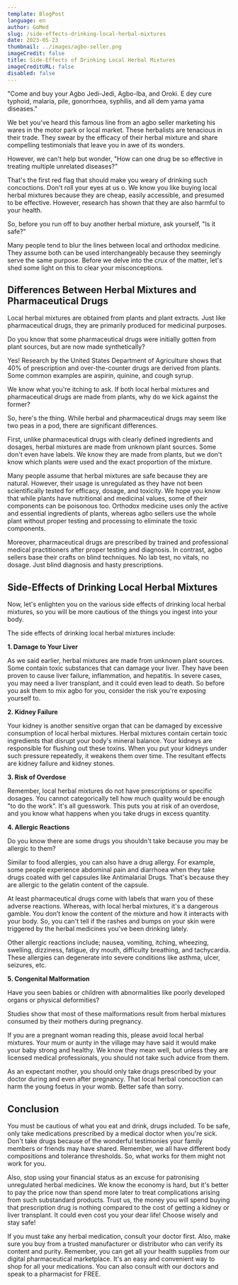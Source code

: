 ```yaml
---
template: BlogPost
language: en
author: GoMed
slug: /side-effects-drinking-local-herbal-mixtures
date: 2023-05-23
thumbnail: ../images/agbo-seller.png
imageCredit: false
title: Side-Effects of Drinking Local Herbal Mixtures
imageCreditURL: false
disabled: false
---
```


"Come and buy your Agbo Jedi-Jedi, Agbo-Iba, and Oroki. E dey cure typhoid, malaria, pile, gonorrhoea, syphilis, and all dem yama yama diseases." 

We bet you've heard this famous line from an agbo seller marketing his wares in the motor park or local market. These herbalists are tenacious in their trade. They swear by the efficacy of their herbal mixture and share compelling testimonials that leave you in awe of its wonders. 

However, we can't help but wonder, "How can one drug be so effective in treating multiple unrelated diseases?" 

That's the first red flag that should make you weary of drinking such concoctions. Don't roll your eyes at us o. We know you like buying local herbal mixtures because they are cheap, easily accessible, and presumed to be effective. However, research has shown that they are also harmful to your health. 

So, before you run off to buy another herbal mixture, ask yourself, "Is it safe?"

Many people tend to blur the lines between local and orthodox medicine. They assume both can be used interchangeably because they seemingly serve the same purpose. Before we delve into the crux of the matter, let's shed some light on this to clear your misconceptions.

## Differences Between Herbal Mixtures and Pharmaceutical Drugs

Local herbal mixtures are obtained from plants and plant extracts. Just like pharmaceutical drugs, they are primarily produced for medicinal purposes. 

Do you know that some pharmaceutical drugs were initially gotten from plant sources, but are now made synthetically? 

Yes! Research by the United States Department of Agriculture shows that 40% of prescription and over-the-counter drugs are derived from plants. Some common examples are aspirin, quinine, and cough syrup.

We know what you're itching to ask. If both local herbal mixtures and pharmaceutical drugs are made from plants, why do we kick against the former?

So, here's the thing. While herbal and pharmaceutical drugs may seem like two peas in a pod, there are significant differences. 

First, unlike pharmaceutical drugs with clearly defined ingredients and dosages, herbal mixtures are made from unknown plant sources. Some don't even have labels. We know they are made from plants, but we don't know which plants were used and the exact proportion of the mixture. 

Many people assume that herbal mixtures are safe because they are natural. However, their usage is unregulated as they have not been scientifically tested for efficacy, dosage, and toxicity. We hope you know that while plants have nutritional and medicinal values, some of their components can be poisonous too. Orthodox medicine uses only the active and essential ingredients of plants, whereas agbo sellers use the whole plant without proper testing and processing to eliminate the toxic components. 

Moreover, pharmaceutical drugs are prescribed by trained and professional medical practitioners after proper testing and diagnosis. In contrast, agbo sellers base their crafts on blind techniques. No lab test, no vitals, no dosage. Just blind diagnosis and hasty prescriptions. 


## Side-Effects of Drinking Local Herbal Mixtures 

Now, let's enlighten you on the various side effects of drinking local herbal mixtures, so you will be more cautious of the things you ingest into your body.

The side effects of drinking local herbal mixtures include:

**1. Damage to Your Liver**

As we said earlier, herbal mixtures are made from unknown plant sources. Some contain toxic substances that can damage your liver. They have been proven to cause liver failure, inflammation, and hepatitis. In severe cases, you may need a liver transplant, and it could even lead to death. So before you ask them to mix agbo for you, consider the risk you're exposing yourself to.

**2. Kidney Failure**

Your kidney is another sensitive organ that can be damaged by excessive consumption of local herbal mixtures. Herbal mixtures contain certain toxic ingredients that disrupt your body's mineral balance. Your kidneys are responsible for flushing out these toxins. When you put your kidneys under such pressure repeatedly, it weakens them over time. The resultant effects are kidney failure and kidney stones.

**3. Risk of Overdose**

Remember, local herbal mixtures do not have prescriptions or specific dosages. You cannot categorically tell how much quality would be enough "to do the work". It's all guesswork. This puts you at risk of an overdose, and you know what happens when you take drugs in excess quantity.

**4. Allergic Reactions**

Do you know there are some drugs you shouldn't take because you may be allergic to them? 

Similar to food allergies, you can also have a drug allergy. For example, some people experience abdominal pain and diarrhoea when they take drugs coated with gel capsules like Antimalarial Drugs. That's because they are allergic to the gelatin content of the capsule.  

At least pharmaceutical drugs come with labels that warn you of these adverse reactions. Whereas, with local herbal mixtures, it's a dangerous gamble. You don’t know the content of the mixture and how it interacts with your body. So, you can't tell if the rashes and bumps on your skin were triggered by the herbal medicines you've been drinking lately. 

Other allergic reactions include; nausea, vomiting, itching, wheezing, swelling, dizziness, fatigue, dry mouth, difficulty breathing, and tachycardia. These allergies can degenerate into severe conditions like asthma, ulcer, seizures, etc.

**5. Congenital Malformation**

Have you seen babies or children with abnormalities like poorly developed organs or physical deformities?

Studies show that most of these malformations result from herbal mixtures consumed by their mothers during pregnancy. 

If you are a pregnant woman reading this, please avoid local herbal mixtures. Your mum or aunty in the village may have said it would make your baby strong and healthy. We know they mean well, but unless they are licensed medical professionals, you should not take such advice from them. 

As an expectant mother, you should only take drugs prescribed by your doctor during and even after pregnancy. That local herbal concoction can harm the young foetus in your womb. Better safe than sorry. 

## Conclusion 

You must be cautious of what you eat and drink, drugs included. To be safe, only take medications prescribed by a medical doctor when you're sick. Don't take drugs because of the wonderful testimonies your family members or friends may have shared. Remember, we all have different body compositions and tolerance thresholds. So, what works for them might not work for you. 

Also, stop using your financial status as an excuse for patronising unregulated herbal medicines. We know the economy is hard, but it's better to pay the price now than spend more later to treat complications arising from such substandard products. Trust us, the money you will spend buying that prescription drug is nothing compared to the cost of getting a kidney or liver transplant. It could even cost you your dear life! Choose wisely and stay safe!

If you must take any herbal medication, consult your doctor first. Also, make sure you buy from a trusted manufacturer or distributor who can verify its content and purity. Remember, you can get all your health supplies from our digital pharmaceutical marketplace. It's an easy and convenient way to shop for all your medications. You can also consult with our doctors and speak to a pharmacist for FREE. 